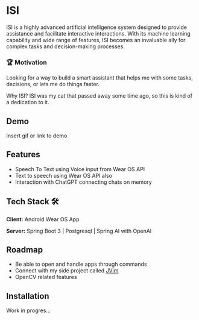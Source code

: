 # ISI

ISI is a highly advanced artificial intelligence system designed to provide assistance and facilitate interactive interactions. With its machine learning capability and wide range of features, ISI becomes an invaluable ally for complex tasks and decision-making processes.

### 🏆️ Motivation
Looking for a way to build a smart assistant that helps me with some tasks, decisions, or lets me do things faster.

Why ISI? ISI was my cat that passed away some time ago, so this is kind of a dedication to it.


## Demo

Insert gif or link to demo


## Features

- Speech To Text using Voice input from Wear OS API
- Text to speech using Wear OS API also
- Interaction with ChatGPT connecting chats on memory



## Tech Stack 🛠️

**Client:** Android Wear OS App

**Server:** Spring Boot 3 | Postgresql | Spring AI with OpenAI


## Roadmap

- Be able to open and handle apps through commands
- Connect with my side project called [JVim](https://github.com/Guuri11/jvim)
- OpenCV related features


## Installation

Work in progres...
